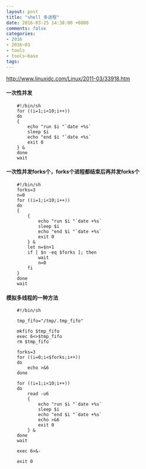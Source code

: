```yaml
---
layout: post
title: "shell 多进程"
date: 2016-03-25 14:38:00 +0800
comments: false
categories:
- 2016
- 2016~03
- tools
- tools~base
tags:
---
```


http://www.linuxidc.com/Linux/2011-03/33918.htm

#### 一次性并发
```
	#!/bin/sh
	for ((i=1;i<10;i++))
	do
	{
		echo "run $i "`date +%s`
		sleep $i
		echo "end $i "`date +%s`
		exit 0
	} &
	done
	wait
```

#### 一次性并发forks个，forks个进程都结束后再并发forks个
```
	#!/bin/sh
	forks=3
	n=0
	for ((i=1;i<10;i++))
	do
	{
		{
			echo "run $i "`date +%s`
			sleep $i
			echo "end $i "`date +%s`
			exit 0
		} &
		let n=$n+1
		if [ $n -eq $forks ]; then
			wait
			n=0
		fi
	}
	done
	wait
```

#### 模拟多线程的一种方法
```
	#!/bin/sh

	tmp_fifo="/tmp/.tmp_fifo"

	mkfifo $tmp_fifo
	exec 6<>$tmp_fifo
	rm $tmp_fifo

	forks=3
	for ((i=0;i<$forks;i++))
	do
		echo >&6
	done

	for ((i=1;i<10;i++))
	do
		read -u6
		{
			echo "run $i "`date +%s`
			sleep $i
			echo "end $i "`date +%s`
			echo >&6
			exit 0
		} &
	done
	wait

	exec 6>&-

	exit 0
```

